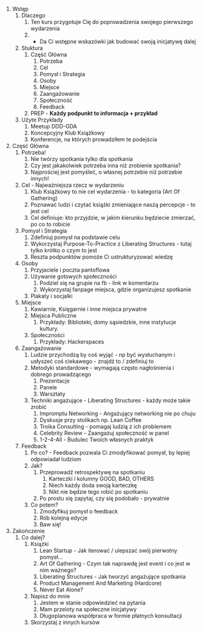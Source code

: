 1. Wstęp
    1. Dlaczego
        1. Ten kurs przygotuje Cię do poprowadzenia swojego pierwszego wydarzenia
        1. + Da Ci wstępne wskazówki jak budować swoją inicjatywę dalej
    1. Stuktura
        1. Część Główna
            1. Potrzeba
            1. Cel
            1. Pomysł i Strategia
            1. Osoby
            1. Miejsce
            1. Zaangażowanie
            1. Społeczność
            1. Feedback
        1. PREP - **Każdy podpunkt to informacja + przykład**
    1. Użyte Przykłady
        1. Meetup DDD-GDA
        1. Koncepcyjny Klub Książkowy
        1. Konferencje, na których prowadziłem te podejścia
1. Część Główna
    1. Potrzeba!
        1. Nie twórzy spotkania tylko dla spotkania
        1. Czy jest jakakolwiek potrzeba inna niż zrobienie spotkania?
        1. Najprościej jest pomyśleć, o własnej potrzebie niż potrzebie innych!
    1. Cel - Najważniejsza rzecz w wydarzeniu
        1. Klub Książkowy to nie cel wydarzenia - to kategoria (Art Of Gathering)
        1. Poznawać ludzi i czytać książki zmieniające naszą percepcje - to jest cel
        1. Cel definiuje: kto przyjdzie, w jakim kierunku będziecie zmierzać, po co to robicie
    1. Pomysł i Strategia
        1. Zdefiniuj pomysł na podstawie celu
        1. Wykorzystaj Purpose-To-Practice z Liberating Structures - tutaj tylko krótko o czym to jest
        1. Reszta podpunktów pomoże Ci ustrukturyzować wiedzę
    1. Osoby
        1. Przyjaciele i poczta pantoflowa
        1. Używanie gotowych społeczności
            1. Podziel się na grupie na fb - link w komentarzu
            1. Wykorzystaj fanpage miejsca, gdzie organizujesz spotkanie
        1. Plakaty i socjalki
    1. Miejsce
        1. Kawiarnie, Księgarnie i inne miejsca prywatne
        1. Miejsca Publiczne
            1. Przykłady: Biblioteki, domy sąsiedzkie, inne instytucje kultury.
        1. Społeczności
            1. Przykłady: Hackerspaces
    1. Zaangażowanie
        1. Ludzie przychodzą by coś wyjąć - np być wysłuchanym i usłyszeć coś ciekawego - znajdź to / zdefiniuj to
        1. Metodyki standardowe - wymagają często nagłośnienia i dobrego prowadzącego
            1. Prezentacje
            1. Panele
            1. Warsztaty
        1. Techniki angażujące - Liberating Structures - każdy może takie zrobić
            1. Impromptu Networking - Angażujący networking nie po chuju
            1. Dyskusje przy stolikach np. Lean Coffee
            1. Troika Consulting - pomagaj ludzią z ich problemem
            1. Celebrity Review - Zaangażuj społeczność w panel
            1. 1-2-4-All - Budulec Twoich własnych praktyk
    1. Feedback
        1. Po co? - Feedback pozwala Ci zmodyfikować pomysł, by lepiej odpowiadał ludziom
        1. Jak?
            1. Przeprowadź retrospektywę na spotkaniu
                1. Karteczki i kolumny GOOD, BAD, OTHERS
                1. Niech każdy doda swoją karteczkę
                1. Nikt nie będzie tego robić po spotkaniu
            1. Po prostu się zapytaj, czy się podobało - prywatnie
        1. Co potem?
            1. Zmodyfikuj pomysł o feedback
            1. Rób kolejną edycje
            1. Baw się!
1. Zakończenie
    1. Co dalej?
        1. Książki
            1. Lean Startup - Jak iterować / ulepszać swój pierwotny pomysł...
            1. Art Of Gathering - Czym tak naprawdę jest event i co jest w nim ważnego?
            1. Liberating Structures - Jak tworzyć angażujące spotkania
            1. Product Management And Marketing (Hardcore)
            1. Never Eat Alone?
        1. Napisz do mnie
            1. Jestem w stanie odpowiedzieć na pytania
            1. Mam przeloty na społeczne inicjatywy
            1. Długoplanowa współpraca w formie płatnych konsultacji
        1. Skorzystaj z innych kursów

